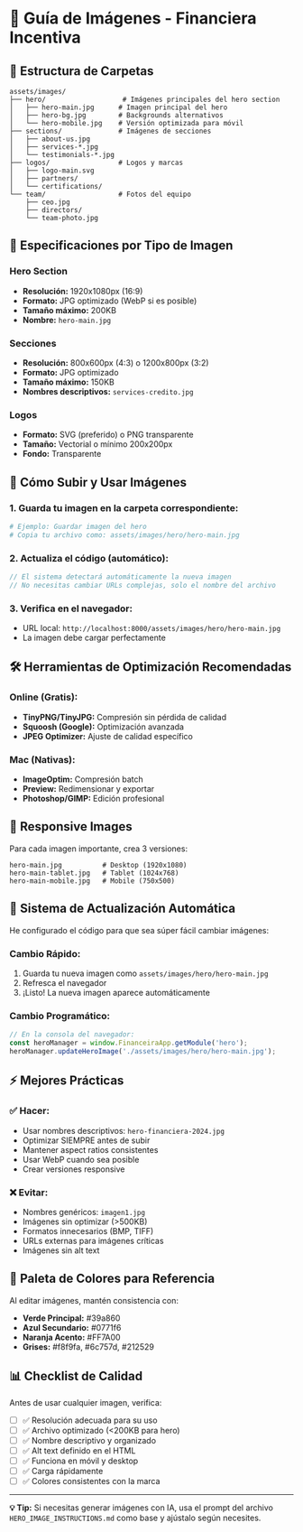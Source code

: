 # 📸 Guía de Imágenes - Financiera Incentiva

## 📁 **Estructura de Carpetas**

```
assets/images/
├── hero/                   # Imágenes principales del hero section
│   ├── hero-main.jpg      # Imagen principal del hero
│   ├── hero-bg.jpg        # Backgrounds alternativos
│   └── hero-mobile.jpg    # Versión optimizada para móvil
├── sections/              # Imágenes de secciones
│   ├── about-us.jpg
│   ├── services-*.jpg
│   └── testimonials-*.jpg
├── logos/                 # Logos y marcas
│   ├── logo-main.svg
│   ├── partners/
│   └── certifications/
└── team/                  # Fotos del equipo
    ├── ceo.jpg
    ├── directors/
    └── team-photo.jpg
```

## 🎯 **Especificaciones por Tipo de Imagen**

### **Hero Section**
- **Resolución:** 1920x1080px (16:9)
- **Formato:** JPG optimizado (WebP si es posible)
- **Tamaño máximo:** 200KB
- **Nombre:** `hero-main.jpg`

### **Secciones**
- **Resolución:** 800x600px (4:3) o 1200x800px (3:2)
- **Formato:** JPG optimizado
- **Tamaño máximo:** 150KB
- **Nombres descriptivos:** `services-credito.jpg`

### **Logos**
- **Formato:** SVG (preferido) o PNG transparente
- **Tamaño:** Vectorial o mínimo 200x200px
- **Fondo:** Transparente

## 🚀 **Cómo Subir y Usar Imágenes**

### 1. **Guarda tu imagen** en la carpeta correspondiente:
```bash
# Ejemplo: Guardar imagen del hero
# Copia tu archivo como: assets/images/hero/hero-main.jpg
```

### 2. **Actualiza el código** (automático):
```javascript
// El sistema detectará automáticamente la nueva imagen
// No necesitas cambiar URLs complejas, solo el nombre del archivo
```

### 3. **Verifica en el navegador**:
- URL local: `http://localhost:8000/assets/images/hero/hero-main.jpg`
- La imagen debe cargar perfectamente

## 🛠️ **Herramientas de Optimización Recomendadas**

### **Online (Gratis):**
- **TinyPNG/TinyJPG:** Compresión sin pérdida de calidad
- **Squoosh (Google):** Optimización avanzada
- **JPEG Optimizer:** Ajuste de calidad específico

### **Mac (Nativas):**
- **ImageOptim:** Compresión batch
- **Preview:** Redimensionar y exportar
- **Photoshop/GIMP:** Edición profesional

## 📱 **Responsive Images**

Para cada imagen importante, crea 3 versiones:

```
hero-main.jpg          # Desktop (1920x1080)
hero-main-tablet.jpg   # Tablet (1024x768)  
hero-main-mobile.jpg   # Mobile (750x500)
```

## 🔄 **Sistema de Actualización Automática**

He configurado el código para que sea súper fácil cambiar imágenes:

### **Cambio Rápido:**
1. Guarda tu nueva imagen como `assets/images/hero/hero-main.jpg`
2. Refresca el navegador
3. ¡Listo! La nueva imagen aparece automáticamente

### **Cambio Programático:**
```javascript
// En la consola del navegador:
const heroManager = window.FinanceiraApp.getModule('hero');
heroManager.updateHeroImage('./assets/images/hero/hero-main.jpg');
```

## ⚡ **Mejores Prácticas**

### ✅ **Hacer:**
- Usar nombres descriptivos: `hero-financiera-2024.jpg`
- Optimizar SIEMPRE antes de subir
- Mantener aspect ratios consistentes
- Usar WebP cuando sea posible
- Crear versiones responsive

### ❌ **Evitar:**
- Nombres genéricos: `imagen1.jpg`
- Imágenes sin optimizar (>500KB)
- Formatos innecesarios (BMP, TIFF)
- URLs externas para imágenes críticas
- Imágenes sin alt text

## 🎨 **Paleta de Colores para Referencia**

Al editar imágenes, mantén consistencia con:

- **Verde Principal:** #39a860
- **Azul Secundario:** #0771f6  
- **Naranja Acento:** #FF7A00
- **Grises:** #f8f9fa, #6c757d, #212529

## 📊 **Checklist de Calidad**

Antes de usar cualquier imagen, verifica:

- [ ] ✅ Resolución adecuada para su uso
- [ ] ✅ Archivo optimizado (<200KB para hero)
- [ ] ✅ Nombre descriptivo y organizado
- [ ] ✅ Alt text definido en el HTML
- [ ] ✅ Funciona en móvil y desktop
- [ ] ✅ Carga rápidamente
- [ ] ✅ Colores consistentes con la marca

---

**💡 Tip:** Si necesitas generar imágenes con IA, usa el prompt del archivo `HERO_IMAGE_INSTRUCTIONS.md` como base y ajústalo según necesites. 